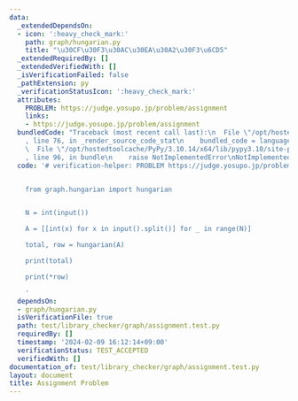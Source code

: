 ```yaml
---
data:
  _extendedDependsOn:
  - icon: ':heavy_check_mark:'
    path: graph/hungarian.py
    title: "\u30CF\u30F3\u30AC\u30EA\u30A2\u30F3\u6CD5"
  _extendedRequiredBy: []
  _extendedVerifiedWith: []
  _isVerificationFailed: false
  _pathExtension: py
  _verificationStatusIcon: ':heavy_check_mark:'
  attributes:
    PROBLEM: https://judge.yosupo.jp/problem/assignment
    links:
    - https://judge.yosupo.jp/problem/assignment
  bundledCode: "Traceback (most recent call last):\n  File \"/opt/hostedtoolcache/PyPy/3.10.14/x64/lib/pypy3.10/site-packages/onlinejudge_verify/documentation/build.py\"\
    , line 76, in _render_source_code_stat\n    bundled_code = language.bundle(\n\
    \  File \"/opt/hostedtoolcache/PyPy/3.10.14/x64/lib/pypy3.10/site-packages/onlinejudge_verify/languages/python.py\"\
    , line 96, in bundle\n    raise NotImplementedError\nNotImplementedError\n"
  code: '# verification-helper: PROBLEM https://judge.yosupo.jp/problem/assignment


    from graph.hungarian import hungarian


    N = int(input())

    A = [[int(x) for x in input().split()] for _ in range(N)]

    total, row = hungarian(A)

    print(total)

    print(*row)

    '
  dependsOn:
  - graph/hungarian.py
  isVerificationFile: true
  path: test/library_checker/graph/assignment.test.py
  requiredBy: []
  timestamp: '2024-02-09 16:12:14+09:00'
  verificationStatus: TEST_ACCEPTED
  verifiedWith: []
documentation_of: test/library_checker/graph/assignment.test.py
layout: document
title: Assignment Problem
---
```


